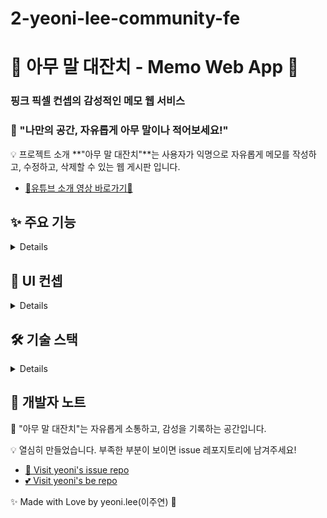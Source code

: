 # 2-yeoni-lee-community-fe
# 🎀 아무 말 대잔치 - Memo Web App 🎀
### 핑크 픽셀 컨셉의 감성적인 메모 웹 서비스
### 📝 "나만의 공간, 자유롭게 아무 말이나 적어보세요!"

💡 프로젝트 소개
**"아무 말 대잔치"**는 사용자가 익명으로 자유롭게 메모를 작성하고, 수정하고, 삭제할 수 있는 웹 게시판 입니다.
- [🤍유튜브 소개 영상 바로가기🤍](https://www.youtube.com/watch?v=gf1gtWAfwIQ)   

## ✨ 주요 기능
<details>

### 📌 회원가입 & 로그인
- 이메일 & 닉네임 기반 계정 생성
- 프로필 사진 업로드 가능
- 로그인 후 메모 작성 가능

### 📌 메모 CRUD
- 📝 메모 작성 / ✏️ 수정 / 🗑️ 삭제 기능
- 📷 이미지 첨부 가능
- 🔄 실시간 좋아요 & 댓글 기능

### 📌 사용자 정보 관리
- 프로필 수정 (닉네임 변경 & 프로필 사진 변경)
- 내 게시물 관리 기능

### 📌 보안 & 데이터 처리
- JWT 기반 로그인 세션 유지
- SQL Injection 방지
- XSS 보호를 위한 입력 필터링
</details>

## 🎨 UI 컨셉
<details>

### 🎀 핑크 & 픽셀 디자인
- 복고풍의 감성을 살린 픽셀 스타일 UI
- 귀여운 UI 요소 & 부드러운 색감 조합

### 🖥️ 반응형 웹 디자인
- 모바일 & PC 모두 지원
- 어떤 기기에서도 메모 작성 가능!
</details>

## 🛠 기술 스택

<details>

--Frontend--
	
🎨 HTML / CSS	
🖌️ CSS Animation	
🚀 JavaScript (ES6+)	
⚡ Fetch API	

--Backend--
	
📝 Node.js & Express.js	
💾 MySQL	
🔑 JWT	
🔒 bcrypt

--DevOps--

🐳 Docker	
🌐 AWS 
📌 PM2
</details>

## 📌 개발자 노트
💖 "아무 말 대잔치"는 자유롭게 소통하고, 감성을 기록하는 공간입니다.

💡 열심히 만들었습니다. 부족한 부분이 보이면 issue 레포지토리에 남겨주세요!
- [🐰 Visit yeoni's issue repo](https://github.com/100-hours-a-week/2-yeoni-lee-community-issue) 
- [💕 Visit yeoni's be repo](https://github.com/100-hours-a-week/2-yeoni-lee-community-be)

✨ Made with Love by yeoni.lee(이주연) 🩷

